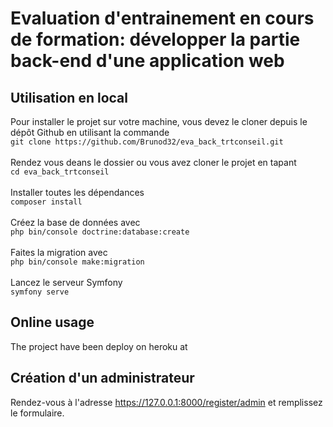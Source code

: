 # Evaluation d'entrainement en cours de formation: développer la partie back-end d'une application web

## Utilisation en local

Pour installer le projet sur votre machine, vous devez le cloner depuis le dépôt Github en utilisant la commande
<br/>
  `git clone https://github.com/Brunod32/eva_back_trtconseil.git`  
<br/>
  Rendez vous deans le dossier ou vous avez cloner le projet en tapant
<br/>
 `cd eva_back_trtconseil`  
<br/>
 Installer toutes les dépendances 
 <br/> 
 `composer install`  
<br/>
  Créez la base de données avec
 <br/>
  `php bin/console doctrine:database:create`  
<br/>
  Faites la migration avec 
 <br/>
 `php bin/console make:migration`  
<br/>
  Lancez le serveur Symfony 
 <br/>
  `symfony serve`  


## Online usage

The project have been deploy on heroku at  


## Création d'un administrateur

Rendez-vous à l'adresse https://127.0.0.1:8000/register/admin et remplissez le formulaire.
